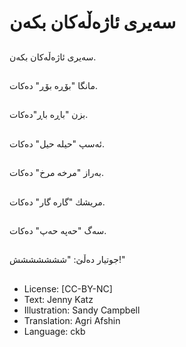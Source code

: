 # سەیری ئاژەڵەكان بكەن

##
سەیری ئاژەڵەكان بكەن.

##
مانگا "بۆڕە بۆڕ" دەكات.

##
بزن "باڕە باڕ"دەكات.

##
ئەسپ "حیلە حیل" دەكات.

##
بەراز "مرخە مرخ" دەكات.

##
مریشك "گارە گار" دەكات.

##
سەگ "حەپە حەپ" دەكات.

##
جوتیار دەڵێ: "ششششششش!"

##
* License: [CC-BY-NC]
* Text: Jenny Katz
* Illustration: Sandy Campbell
* Translation: Agri Afshin
* Language: ckb
